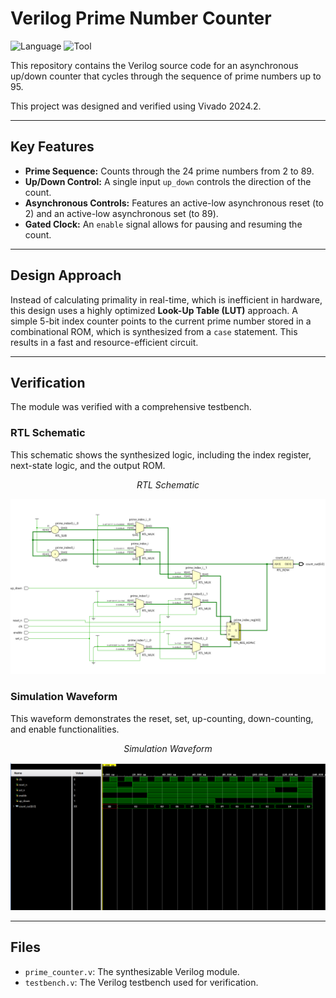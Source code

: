 # Verilog Prime Number Counter

![Language](https://img.shields.io/badge/Language-Verilog-yellow.svg)
![Tool](https://img.shields.io/badge/Tool-Vivado-purple.svg)

This repository contains the Verilog source code for an asynchronous up/down counter that cycles through the sequence of prime numbers up to 95.

This project was designed and verified using Vivado 2024.2.

---

## Key Features

-   **Prime Sequence:** Counts through the 24 prime numbers from 2 to 89.
-   **Up/Down Control:** A single input `up_down` controls the direction of the count.
-   **Asynchronous Controls:** Features an active-low asynchronous reset (to 2) and an active-low asynchronous set (to 89).
-   **Gated Clock:** An `enable` signal allows for pausing and resuming the count.

---

## Design Approach

Instead of calculating primality in real-time, which is inefficient in hardware, this design uses a highly optimized **Look-Up Table (LUT)** approach. A simple 5-bit index counter points to the current prime number stored in a combinational ROM, which is synthesized from a `case` statement. This results in a fast and resource-efficient circuit.

---

## Verification

The module was verified with a comprehensive testbench.

### RTL Schematic
This schematic shows the synthesized logic, including the index register, next-state logic, and the output ROM.

*<p align="center">RTL Schematic</p>*
![RTL Schematic](screenshots/prime_counter_schematic.png)

### Simulation Waveform
This waveform demonstrates the reset, set, up-counting, down-counting, and enable functionalities.

*<p align="center">Simulation Waveform</p>*
![Simulation Waveform](screenshots/prime_counter_simulation.png)

---

## Files

-   `prime_counter.v`: The synthesizable Verilog module.
-   `testbench.v`: The Verilog testbench used for verification.
